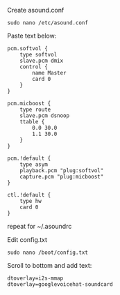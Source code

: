 Create asound.conf
```
sudo nano /etc/asound.conf
```
Paste text below:
```
pcm.softvol {
    type softvol
    slave.pcm dmix
    control {
        name Master
        card 0
    }
}

pcm.micboost {
    type route
    slave.pcm dsnoop
    ttable {
        0.0 30.0
        1.1 30.0
    }
}

pcm.!default {
    type asym
    playback.pcm "plug:softvol"
    capture.pcm "plug:micboost"
}

ctl.!default {
    type hw
    card 0
}
```
repeat for ~/.asoundrc</br>

Edit config.txt
```
sudo nano /boot/config.txt
```
Scroll to bottom and add text:
```
dtoverlay=i2s-mmap
dtoverlay=googlevoicehat-soundcard
```

